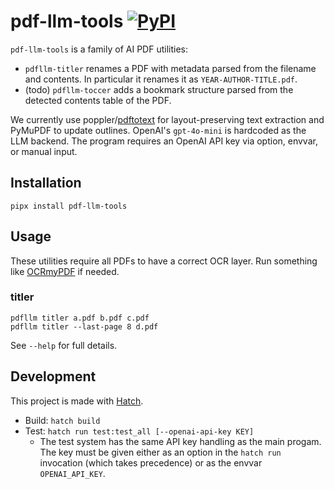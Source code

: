 # pdf-llm-tools [![PyPI](https://img.shields.io/pypi/v/pdf-llm-tools)](https://pypi.org/project/pdf-llm-tools/)

`pdf-llm-tools` is a family of AI PDF utilities:

- `pdfllm-titler` renames a PDF with metadata parsed from the filename and
  contents. In particular it renames it as `YEAR-AUTHOR-TITLE.pdf`.
- (todo) `pdfllm-toccer` adds a bookmark structure parsed from the detected
  contents table of the PDF.

We currently use poppler/[pdftotext](https://github.com/jalan/pdftotext) for
layout-preserving text extraction and PyMuPDF to update outlines. OpenAI's
`gpt-4o-mini` is hardcoded as the LLM backend. The program requires an OpenAI
API key via option, envvar, or manual input.

## Installation

```
pipx install pdf-llm-tools
```

## Usage

These utilities require all PDFs to have a correct OCR layer. Run something like
[OCRmyPDF](https://github.com/ocrmypdf/OCRmyPDF) if needed.

### titler

```
pdfllm titler a.pdf b.pdf c.pdf
pdfllm titler --last-page 8 d.pdf
```

See `--help` for full details.

## Development

This project is made with [Hatch](https://hatch.pypa.io/dev/).

- Build: `hatch build`
- Test: `hatch run test:test_all [--openai-api-key KEY]`
  - The test system has the same API key handling as the main progam. The key
    must be given either as an option in the `hatch run` invocation (which takes
    precedence) or as the envvar `OPENAI_API_KEY`.
